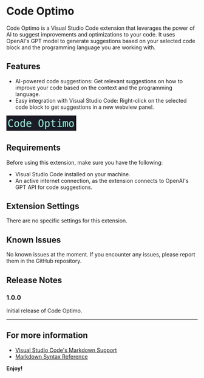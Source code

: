 # Code Optimo

Code Optimo is a Visual Studio Code extension that leverages the power of AI to suggest improvements and optimizations to your code. It uses OpenAI's GPT model to generate suggestions based on your selected code block and the programming language you are working with.

## Features

- AI-powered code suggestions: Get relevant suggestions on how to improve your code based on the context and the programming language.
- Easy integration with Visual Studio Code: Right-click on the selected code block to get suggestions in a new webview panel.

![Code Optimo in action](./images/code-optimo.png)

## Requirements

Before using this extension, make sure you have the following:

- Visual Studio Code installed on your machine.
- An active internet connection, as the extension connects to OpenAI's GPT API for code suggestions.

## Extension Settings

There are no specific settings for this extension.

## Known Issues

No known issues at the moment. If you encounter any issues, please report them in the GitHub repository.

## Release Notes

### 1.0.0

Initial release of Code Optimo.

---

## For more information

- [Visual Studio Code's Markdown Support](http://code.visualstudio.com/docs/languages/markdown)
- [Markdown Syntax Reference](https://help.github.com/articles/markdown-basics/)

**Enjoy!**
